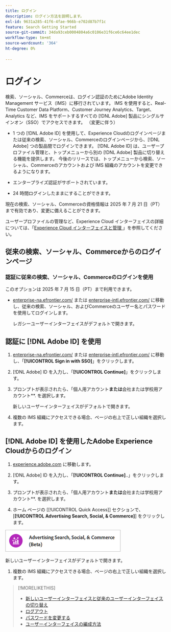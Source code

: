 ```yaml
---
title: ログイン
description: ログイン方法を説明します。
exl-id: 9631a285-41f6-4fae-966b-e702d87b7f1c
feature: Search Getting Started
source-git-commit: 34da93ceb0004804a6c0106e31f6ce6c64ee1dec
workflow-type: tm+mt
source-wordcount: '364'
ht-degree: 0%

---
```


# ログイン

検索、ソーシャル、Commerceは、ログイン認証のためにAdobe Identity Management サービス（IMS）に移行されています。 IMS を使用すると、Real-Time Customer Data Platform、Customer Journey Analytics、Target、Analytics など、IMS をサポートするすべての [!DNL Adobe] 製品にシングルサインオン（SSO）でアクセスできます。 （変更に伴う）

* 1 つの [!DNL Adobe ID] を使用して、Experience Cloudのログインページまたは従来の検索、ソーシャル、Commerceのログインページから、[!DNL Adobe] つの製品間でログインできます。 [!DNL Adobe ID] は、ユーザープロファイル管理と、トップメニューから別の [!DNL Adobe] 製品に切り替える機能を提供します。 今後のリリースでは、トップメニューから検索、ソーシャル、Commerceのアカウントおよび IMS 組織のアカウントを変更できるようになります。

* エンタープライズ認証がサポートされています。

* 24 時間ログインしたままにすることができます。

現在の検索、ソーシャル、Commerceの資格情報は 2025 年 7 月 21 日（PT）まで有効であり、変更に備えることができます。

ユーザープロファイルの管理など、Experience Cloud インターフェイスの詳細については、「[Experience Cloud インターフェイスと管理 ](https://experienceleague.adobe.com/en/docs/core-services/interface/experience-cloud)」を参照してください。

## 従来の検索、ソーシャル、Commerceからのログインページ

### 認証に従来の検索、ソーシャル、Commerceのログインを使用

このオプションは 2025 年 7 月 15 日（PT）まで利用できます。

* [enterprise-na.efrontier.com/](https://enterprise-na.efrontier.com/) または [enterprise-intl.efrontier.com/](https://enterprise-intl.efrontier.com/) に移動し、従来の検索、ソーシャル、およびCommerceのユーザー名とパスワードを使用してログインします。

  レガシーユーザーインターフェイスがデフォルトで開きます。

## 認証に [!DNL Adobe ID] を使用

1. [enterprise-na.efrontier.com/](https://enterprise-na.efrontier.com/) または [enterprise-intl.efrontier.com/](https://enterprise-intl.efrontier.com/) に移動し、「**[!UICONTROL Sign in with SSO]**」をクリックします。

1. [!DNL Adobe] ID を入力し、「**[!UICONTROL Continue]**」をクリックします。

1. プロンプトが表示されたら、「個人用アカウント&#x200B;**または &#x200B;** 会社または学校用アカウント**.<!-- Will it necessarily be "Company or School Account?" --> を選択します。

   新しいユーザーインターフェイスがデフォルトで開きます。

1. 複数の IMS 組織にアクセスできる場合、ページの右上で正しい組織を選択します。

## [!DNL Adobe ID] を使用したAdobe Experience Cloudからのログイン

<!-- Later, give them the new direct URL(s) to our UI so they don't have to select the product. -->

1. [experience.adobe.com](https://experience.adobe.com) に移動します。

1. [!DNL Adobe] ID を入力し、「**[!UICONTROL Continue]**..」をクリックします。

1. プロンプトが表示されたら、「個人用アカウント&#x200B;**または &#x200B;** 会社または学校用アカウント**.<!-- Will it necessarily be "Company or School Account?" --> を選択します。

1. ホーム ページの [[!UICONTROL Quick Access]] セクションで、[**[!UICONTROL Advertising Search, Social, & Commerce]**] をクリックします。

![Advertising検索、ソーシャル、Commerce） ](/help/search-social-commerce/assets/search-social-commerce-logo.png "Advertising検索、ソーシャル、Commerce） ")

新しいユーザーインターフェイスがデフォルトで開きます。

1. 複数の IMS 組織にアクセスできる場合、ページの右上で正しい組織を選択します。

>[!MORELIKETHIS]
>
>* [ 新しいユーザーインターフェイスと従来のユーザーインターフェイスの切り替え ](ui-switch.md)
>* [ ログアウト ](sign-out.md)
>* [ パスワードを変更する ](/help/search-social-commerce/tools/password-change.md)
>* [ ユーザーインターフェイスの編成方法 ](user-interface.md)
